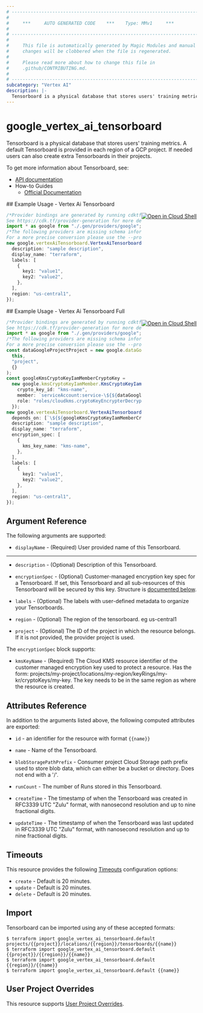 ```yaml
---
# ----------------------------------------------------------------------------
#
#     ***     AUTO GENERATED CODE    ***    Type: MMv1     ***
#
# ----------------------------------------------------------------------------
#
#     This file is automatically generated by Magic Modules and manual
#     changes will be clobbered when the file is regenerated.
#
#     Please read more about how to change this file in
#     .github/CONTRIBUTING.md.
#
# ----------------------------------------------------------------------------
subcategory: "Vertex AI"
description: |-
  Tensorboard is a physical database that stores users' training metrics.
---
```


# google\_vertex\_ai\_tensorboard

Tensorboard is a physical database that stores users' training metrics. A default Tensorboard is provided in each region of a GCP project. If needed users can also create extra Tensorboards in their projects.

To get more information about Tensorboard, see:

* [API documentation](https://cloud.google.com/vertex-ai/docs/reference/rest/v1/projects.locations.tensorboards)
* How-to Guides
  * [Official Documentation](https://cloud.google.com/vertex-ai/docs)

<div class = "oics-button" style="float: right; margin: 0 0 -15px">
  <a href="https://console.cloud.google.com/cloudshell/open?cloudshell_git_repo=https%3A%2F%2Fgithub.com%2Fterraform-google-modules%2Fdocs-examples.git&cloudshell_working_dir=vertex_ai_tensorboard&cloudshell_image=gcr.io%2Fgraphite-cloud-shell-images%2Fterraform%3Alatest&open_in_editor=main.tf&cloudshell_print=.%2Fmotd&cloudshell_tutorial=.%2Ftutorial.md" target="_blank">
    <img alt="Open in Cloud Shell" src="//gstatic.com/cloudssh/images/open-btn.svg" style="max-height: 44px; margin: 32px auto; max-width: 100%;">
  </a>
</div>
## Example Usage - Vertex Ai Tensorboard

```typescript
/*Provider bindings are generated by running cdktf get.
See https://cdk.tf/provider-generation for more details.*/
import * as google from "./.gen/providers/google";
/*The following providers are missing schema information and might need manual adjustments to synthesize correctly: google.
For a more precise conversion please use the --provider flag in convert.*/
new google.vertexAiTensorboard.VertexAiTensorboard(this, "tensorboard", {
  description: "sample description",
  display_name: "terraform",
  labels: [
    {
      key1: "value1",
      key2: "value2",
    },
  ],
  region: "us-central1",
});

```

<div class = "oics-button" style="float: right; margin: 0 0 -15px">
  <a href="https://console.cloud.google.com/cloudshell/open?cloudshell_git_repo=https%3A%2F%2Fgithub.com%2Fterraform-google-modules%2Fdocs-examples.git&cloudshell_working_dir=vertex_ai_tensorboard_full&cloudshell_image=gcr.io%2Fgraphite-cloud-shell-images%2Fterraform%3Alatest&open_in_editor=main.tf&cloudshell_print=.%2Fmotd&cloudshell_tutorial=.%2Ftutorial.md" target="_blank">
    <img alt="Open in Cloud Shell" src="//gstatic.com/cloudssh/images/open-btn.svg" style="max-height: 44px; margin: 32px auto; max-width: 100%;">
  </a>
</div>
## Example Usage - Vertex Ai Tensorboard Full

```typescript
/*Provider bindings are generated by running cdktf get.
See https://cdk.tf/provider-generation for more details.*/
import * as google from "./.gen/providers/google";
/*The following providers are missing schema information and might need manual adjustments to synthesize correctly: google.
For a more precise conversion please use the --provider flag in convert.*/
const dataGoogleProjectProject = new google.dataGoogleProject.DataGoogleProject(
  this,
  "project",
  {}
);
const googleKmsCryptoKeyIamMemberCryptoKey =
  new google.kmsCryptoKeyIamMember.KmsCryptoKeyIamMember(this, "crypto_key", {
    crypto_key_id: "kms-name",
    member: `serviceAccount:service-\${${dataGoogleProjectProject.number}}@gcp-sa-aiplatform.iam.gserviceaccount.com`,
    role: "roles/cloudkms.cryptoKeyEncrypterDecrypter",
  });
new google.vertexAiTensorboard.VertexAiTensorboard(this, "tensorboard", {
  depends_on: [`\${${googleKmsCryptoKeyIamMemberCryptoKey.fqn}}`],
  description: "sample description",
  display_name: "terraform",
  encryption_spec: [
    {
      kms_key_name: "kms-name",
    },
  ],
  labels: [
    {
      key1: "value1",
      key2: "value2",
    },
  ],
  region: "us-central1",
});

```

## Argument Reference

The following arguments are supported:

* `displayName` -
  (Required)
  User provided name of this Tensorboard.

***

*   `description` -
    (Optional)
    Description of this Tensorboard.

*   `encryptionSpec` -
    (Optional)
    Customer-managed encryption key spec for a Tensorboard. If set, this Tensorboard and all sub-resources of this Tensorboard will be secured by this key.
    Structure is [documented below](#nested_encryption_spec).

*   `labels` -
    (Optional)
    The labels with user-defined metadata to organize your Tensorboards.

*   `region` -
    (Optional)
    The region of the tensorboard. eg us-central1

*   `project` - (Optional) The ID of the project in which the resource belongs.
    If it is not provided, the provider project is used.

<a name="nested_encryption_spec"></a>The `encryptionSpec` block supports:

* `kmsKeyName` -
  (Required)
  The Cloud KMS resource identifier of the customer managed encryption key used to protect a resource.
  Has the form: projects/my-project/locations/my-region/keyRings/my-kr/cryptoKeys/my-key. The key needs to be in the same region as where the resource is created.

## Attributes Reference

In addition to the arguments listed above, the following computed attributes are exported:

*   `id` - an identifier for the resource with format `{{name}}`

*   `name` -
    Name of the Tensorboard.

*   `blobStoragePathPrefix` -
    Consumer project Cloud Storage path prefix used to store blob data, which can either be a bucket or directory. Does not end with a '/'.

*   `runCount` -
    The number of Runs stored in this Tensorboard.

*   `createTime` -
    The timestamp of when the Tensorboard was created in RFC3339 UTC "Zulu" format, with nanosecond resolution and up to nine fractional digits.

*   `updateTime` -
    The timestamp of when the Tensorboard was last updated in RFC3339 UTC "Zulu" format, with nanosecond resolution and up to nine fractional digits.

## Timeouts

This resource provides the following
[Timeouts](https://developer.hashicorp.com/terraform/plugin/sdkv2/resources/retries-and-customizable-timeouts) configuration options:

* `create` - Default is 20 minutes.
* `update` - Default is 20 minutes.
* `delete` - Default is 20 minutes.

## Import

Tensorboard can be imported using any of these accepted formats:

```console
$ terraform import google_vertex_ai_tensorboard.default projects/{{project}}/locations/{{region}}/tensorboards/{{name}}
$ terraform import google_vertex_ai_tensorboard.default {{project}}/{{region}}/{{name}}
$ terraform import google_vertex_ai_tensorboard.default {{region}}/{{name}}
$ terraform import google_vertex_ai_tensorboard.default {{name}}
```

## User Project Overrides

This resource supports [User Project Overrides](https://registry.terraform.io/providers/hashicorp/google/latest/docs/guides/provider_reference#user_project_override).
